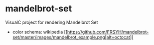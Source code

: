 # mandelbrot-set

VisualC project for rendering Mandelbrot Set

- color schema: wikipedia 
[[https://github.com/FRSYH/mandelbrot-set/master/images/mandelbrot_example.png|alt=octocat]]
